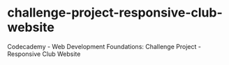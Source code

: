 # challenge-project-responsive-club-website
Codecademy - Web Development Foundations: Challenge Project - Responsive Club Website

